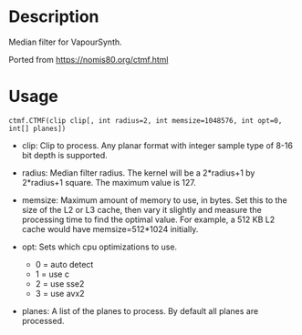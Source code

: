 Description
================

Median filter for VapourSynth.

Ported from https://nomis80.org/ctmf.html

Usage
=====

    ctmf.CTMF(clip clip[, int radius=2, int memsize=1048576, int opt=0, int[] planes])

* clip: Clip to process. Any planar format with integer sample type of 8-16 bit depth is supported.

* radius: Median filter radius. The kernel will be a 2\*radius+1 by 2\*radius+1 square. The maximum value is 127.

* memsize: Maximum amount of memory to use, in bytes. Set this to the size of the L2 or L3 cache, then vary it slightly and measure the processing time to find the optimal value. For example, a 512 KB L2 cache would have memsize=512*1024 initially.

* opt: Sets which cpu optimizations to use.
  * 0 = auto detect
  * 1 = use c
  * 2 = use sse2
  * 3 = use avx2

* planes: A list of the planes to process. By default all planes are processed.
